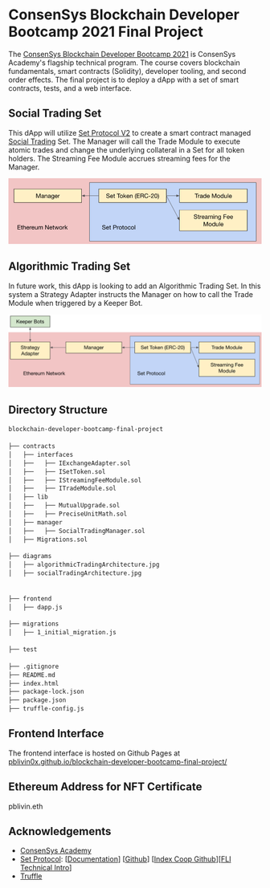 # ConsenSys Blockchain Developer Bootcamp 2021 Final Project

The [ConsenSys Blockchain Developer Bootcamp 2021](https://courses.consensys.net/courses/blockchain-developer-bootcamp-registration-2021) is ConsenSys Academy's flagship technical program. The course covers blockchain fundamentals, smart contracts (Solidity), developer tooling, and second order effects. The final project is to deploy a dApp with a set of smart contracts, tests, and a web interface. 

## Social Trading Set

This dApp will utilize [Set Protocol V2](https://docs.tokensets.com/) to create a smart contract managed [Social Trading](https://docs.tokensets.com/#social-trading) Set. The Manager will call the Trade Module to execute atomic trades and change the underlying collateral in a Set for all token holders. The Streaming Fee Module accrues streaming fees for the Manager. 

![](diagrams/socialTradingArchitecture.jpg)

## Algorithmic Trading Set

In future work, this dApp is looking to add an Algorithmic Trading Set. In this system a Strategy Adapter instructs the Manager on how to call the Trade Module when triggered by a Keeper Bot. 

![](diagrams/algorithmicTradingArchitecture.jpg)

## Directory Structure 

```bash
blockchain-developer-bootcamp-final-project

├── contracts
│   ├── interfaces
│   ├──   ├── IExchangeAdapter.sol
│   ├──   ├── ISetToken.sol
│   ├──   ├── IStreamingFeeModule.sol
│   ├──   ├── ITradeModule.sol
│   ├── lib
│   ├──   ├── MutualUpgrade.sol
│   ├──   ├── PreciseUnitMath.sol
│   ├── manager
│   ├──   ├── SocialTradingManager.sol
│   ├── Migrations.sol

├── diagrams
│   ├── algorithmicTradingArchitecture.jpg
│   ├── socialTradingArchitecture.jpg


├── frontend
│   ├── dapp.js

├── migrations
│   ├── 1_initial_migration.js

├── test

├── .gitignore
├── README.md
├── index.html
├── package-lock.json
├── package.json
├── truffle-config.js
```

## Frontend Interface

The frontend interface is hosted on Github Pages at [pblivin0x.github.io/blockchain-developer-bootcamp-final-project/](https://pblivin0x.github.io/blockchain-developer-bootcamp-final-project/)

## Ethereum Address for NFT Certificate

pblivin.eth

## Acknowledgements
* [ConsenSys Academy](https://courses.consensys.net/)
* [Set Protocol](https://www.setprotocol.com/): [[Documentation](https://docs.tokensets.com/)] [[Github](https://github.com/SetProtocol/set-protocol-v2)] [[Index Coop Github](https://github.com/SetProtocol/index-coop-smart-contracts)][[FLI Technical Intro](https://docs.google.com/presentation/d/1oQcuKkcyNWZ7nO-IqY-tk9h3Vb4_lktX0AyfEwdxDNs)]
* [Truffle](https://trufflesuite.com/)
